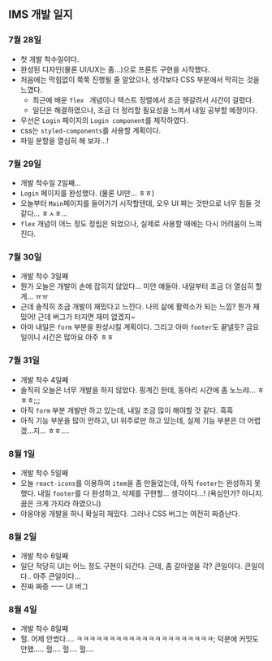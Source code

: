## IMS 개발 일지



### 7월 28일

* 첫 개발 착수일이다.
* 완성된 디자인(물론 UI/UX는 좀...)으로 프론트 구현을 시작했다.
* 처음에는 막힘없이 쭉쭉 진행될 줄 알았으나, 생각보다 CSS 부분에서 막히는 것을 느꼈다.
  * 최근에 배운 `flex ` 개념이나 텍스트 정렬에서 조금 헷갈려서 시간이 걸렸다.
  * 일단은 해결하였으나, 조금 더 정리할 필요성을 느껴서 내일 공부할 예정이다.
* 우선은 `Login` 페이지의 `Login component`를 제작하였다.
*  css는 `styled-components`를 사용할 계획이다. 
* 파일 분할을 열심히 해 보자...!



### 7월 29일

* 개발 착수일 2일째...
* `Login` 페이지를 완성했다. (물론 UI만... ㅎㅎ)
* 오늘부터 `Main`페이지를 들어가기 시작할텐데, 오우 UI 짜는 것만으로 너무 힘들 것 같다... ㅎㅅㅎ...
* `flex` 개념이 어느 정도 정립은 되었으나, 실제로 사용할 때에는 다시 어려움이 느껴진다.



### 7월 30일

* 개발 착수 3일째
* 뭔가 오늘은 개발이 손에 잡히지 않았다... 미안 얘들아. 내일부터 조금 더 열심히 할게... ㅠㅠ
* 근데 솔직히 조금 개발이 재밌다고 느낀다. 나의 삶에 활력소가 되는 느낌? 뭔가 재밌어! 근데 버그가 터지면 재미 없겠지~
* 아마 내일은 `form` 부분을 완성시킬 계획이다. 그리고 아마 `footer`도 끝낼듯? 금요일이니 시간은 많아요 아주 ㅎㅎ



### 7월 31일

* 개발 착수 4일째
* 솔직히 오늘은 너무 개발을 하지 않았다. 핑계긴 한데, 동아리 시간에 좀 노느랴... ㅎㅎㅎ;;;
* 아직 `form` 부분 개발만 하고 있는데, 내일 조금 많이 해야할 것 같다. 흑흑
* 아직 기능 부분을 많이 안하고, UI 위주로만 하고 있는데, 실제 기능 부분은 더 어렵겠...지... ㅎㅎ....



### 8월 1일

* 개발 착수 5일째
* 오늘 `react-icons`를 이용하여 `item`을 좀 만들었는데, 아직 `footer`는 완성하지 못했다. 내일 `footer`를 다 완성하고, 삭제를 구현할... 생각이다...! (욕심인가? 아니지. 꿈은 크게 가지라 하였으니)
* 야옹야옹 개발을 하니 확실히 재밌다. 그러나 CSS 버그는 여전히 짜증난다.



### 8월 2일

* 개발 착수 6일째
* 일단 적당히 UI는 어느 정도 구현이 되간다. 근데, 좀 갈아엎을 각? 큰일이다. 큰일이다.. 아주 큰일이다... 
* 진짜 짜증 ㅡㅡ UI 버그 



### 8월 4일

* 개발 착수 8일째
* 헐. 어제 안썼다.... ㅋㅋㅋㅋㅋㅋㅋㅋㅋㅋㅋㅋㅋㅋㅋㅋㅋㅋㅋㅋㅋ; 덕분에 커밋도 안했..... 헐.... 헐.... 헐....